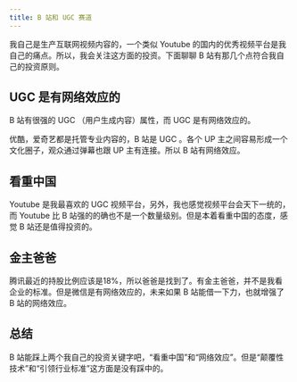 ```yaml
---
title: B 站和 UGC 赛道
---
```


我自己是生产互联网视频内容的，一个类似 Youtube 的国内的优秀视频平台是我自己的痛点。所以，我会关注这方面的投资。下面聊聊 B 站有那几个点符合我自己的投资原则。

## UGC 是有网络效应的

B 站有很强的 UGC （用户生成内容）属性，而 UGC 是有网络效应的。

优酷，爱奇艺都是托管专业内容的，B 站是 UGC 。各个 UP 主之间容易形成一个文化圈子，观众通过弹幕也跟 UP 主有连接。所以 B 站有网络效应。

## 看重中国

Youtube 是我最喜欢的 UGC 视频平台，另外，我也感觉视频平台会天下一统的，而 Youtube 比 B 站强的的确也不是一个数量级别。但是本着看重中国的态度，感觉 B 站还是值得投资的。

## 金主爸爸

腾讯最近的持股比例应该是18%，所以爸爸是找到了。有金主爸爸，并不是我看企业的标准。但是微信是有网络效应的，未来如果 B 站能借一下力，也就增强了 B 站的网络效应。

## 总结

B 站能踩上两个我自己的投资关键字吧，“看重中国”和“网络效应”。但是“颠覆性技术”和“引领行业标准”这方面是没有踩中的。
